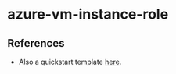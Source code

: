 # azure-vm-instance-role



## References

- Also a quickstart template [here](https://github.com/Azure/azure-quickstart-templates/tree/master/201-vm-msi).